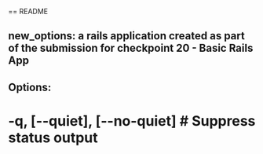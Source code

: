 == README
## new_options: a rails application created as part of the submission for checkpoint 20 - Basic Rails App

## Options: 
# -q, [--quiet], [--no-quiet]      # Suppress status output

